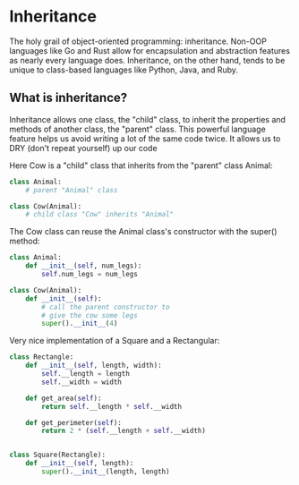 # Inheritance

The holy grail of object-oriented programming: inheritance. Non-OOP languages like Go and Rust allow for encapsulation and abstraction features as nearly every language does. Inheritance, on the other hand, tends to be unique to class-based languages like Python, Java, and Ruby.

## What is inheritance?

Inheritance allows one class, the "child" class, to inherit the properties and methods of another class, the "parent" class.
This powerful language feature helps us avoid writing a lot of the same code twice. It allows us to DRY (don't repeat yourself) up our code

Here Cow is a "child" class that inherits from the "parent" class Animal:

```python
class Animal:
    # parent "Animal" class

class Cow(Animal):
    # child class "Cow" inherits "Animal"
```

The Cow class can reuse the Animal class's constructor with the super() method:

```python
class Animal:
    def __init__(self, num_legs):
        self.num_legs = num_legs

class Cow(Animal):
    def __init__(self):
        # call the parent constructor to
        # give the cow some legs
        super().__init__(4)
```

Very nice implementation of a Square and a Rectangular:

```python
class Rectangle:
    def __init__(self, length, width):
        self.__length = length
        self.__width = width

    def get_area(self):
        return self.__length * self.__width

    def get_perimeter(self):
        return 2 * (self.__length + self.__width)


class Square(Rectangle):
    def __init__(self, length):
        super().__init__(length, length)
```
